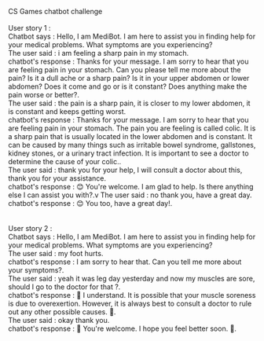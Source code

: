 CS Games chatbot challenge <br />
<br />
User story 1 :<br />
Chatbot says : Hello, I am MediBot. I am here to assist you in finding help for your medical problems. What symptoms are you experiencing?<br />
The user said : i am feeling a sharp pain in my stomach.<br />
chatbot's response : Thanks for your message. I am sorry to hear that you are feeling pain in your stomach. Can you please tell me more about the pain? Is it a dull ache or a sharp pain? Is it in your upper abdomen or lower abdomen? Does it come and go or is it constant? Does anything make the pain worse or better?.<br />
The user said : the pain is a sharp pain, it is closer to my lower abdomen, it is constant and keeps getting worst.<br />
chatbot's response : Thanks for your message. I am sorry to hear that you are feeling pain in your stomach. The pain you are feeling is called colic. It is a sharp pain that is usually located in the lower abdomen and is constant. It can be caused by many things such as irritable bowel syndrome, gallstones, kidney stones, or a urinary tract infection. It is important to see a doctor to determine the cause of your colic..<br />
The user said : thank you for your help, I will consult a doctor about this, thank you for your assistance.<br />
chatbot's response : 😊 You're welcome. I am glad to help. Is there anything else I can assist you with?.v
The user said : no thank you, have a great day.<br />
chatbot's response : 😊 You too, have a great day!.<br />
<br />
<br />
User story 2 :<br />
Chatbot says : Hello, I am MediBot. I am here to assist you in finding help for your medical problems. What symptoms are you experiencing?<br />
The user said : my foot hurts.<br />
chatbot's response : I am sorry to hear that. Can you tell me more about your symptoms?.<br />
The user said : yeah it was leg day yesterday and now my muscles are sore, should I go to the doctor for that ?.<br />
chatbot's response : 💬 I understand. It is possible that your muscle soreness is due to overexertion. However, it is always best to consult a doctor to rule out any other possible causes. 💬.<br />
The user said : okay thank you.<br />
chatbot's response : 💬 You're welcome. I hope you feel better soon. 💬.<br />
